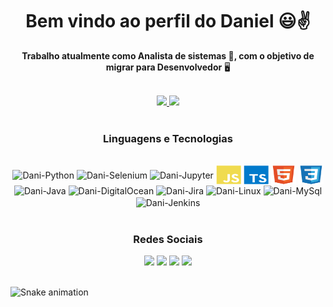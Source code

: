 <h1 align="center" ><b>Bem vindo ao perfil do Daniel</b> 😃✌️</h1>


<p align="center"><b>Trabalho atualmente como Analista de sistemas 🧐, com o objetivo de migrar para Desenvolvedor</b> 🖥️</p>


</br>


<div align="center">
        <a href="https://github.com/Daniel-Silva97">
        <img height="180em" src="https://github-readme-stats.vercel.app/api?username=Daniel-Silva97&show_icons=true&theme=react&include_all_commits=true&count_private=true"/>
        <img height="180em" src="https://github-readme-stats.vercel.app/api/top-langs/?username=Daniel-Silva97&layout=compact&langs_count=7&theme=react"></a>
</div>


</br>


<h3 align="center"><b>Linguagens e Tecnologias</b></h3>

<div style="display: inline_block" align="center"><br>
        <img align="center" title="Python" alt="Dani-Python" height="30" width="40" src="https://user-images.githubusercontent.com/83096774/160290317-84bf5f44-09ab-4ade-a62b-98cfd921c57c.svg">
        <img align="center" title="Selenium" alt="Dani-Selenium" height="30" width="40" src="https://user-images.githubusercontent.com/83096774/160290148-870ab7ea-be71-4ab4-8c81-797d7d0b31e8.svg">
        <img align="center" title="Jupyter" alt="Dani-Jupyter" height="30" width="40" src="https://user-images.githubusercontent.com/83096774/160288042-63fef620-419a-49a9-8358-1a5f5f0e1289.svg">
        <img align="center" title="JavaScript" alt="Dani-Js" height="30" width="40" src="https://raw.githubusercontent.com/devicons/devicon/master/icons/javascript/javascript-plain.svg">
        <img align="center" title="TypeScript" alt=Dani-TypeScript" height="30" width="40" src="https://raw.githubusercontent.com/devicons/devicon/master/icons/typescript/typescript-plain.svg">
        <img align="center" title="HTML" alt="Dani-HTML" height="30" width="40" src="https://raw.githubusercontent.com/devicons/devicon/master/icons/html5/html5-original.svg">
        <img align="center" title="CSS" alt="Dani-CSS" height="30" width="40" src="https://raw.githubusercontent.com/devicons/devicon/master/icons/css3/css3-original.svg">
        <img align="center" title="Java" alt="Dani-Java" height="30" width="40" src="https://user-images.githubusercontent.com/83096774/160287932-05167deb-93cc-42dc-9515-3373c6f21358.svg">
        <img align="center" title="Digital Ocean" alt="Dani-DigitalOcean" height="30" width="40" src="https://user-images.githubusercontent.com/83096774/160290582-00fc6fac-be6c-4220-97df-480cf7c698d0.svg">
        <img align="center" title="Jira" alt="Dani-Jira" height="30" width="40" src="https://user-images.githubusercontent.com/83096774/160290624-aef51350-f4c0-428a-a026-b0683526afcb.svg">
        <img align="center" title="Linux" alt="Dani-Linux" height="30" width="40" src="https://user-images.githubusercontent.com/83096774/160290053-b5240661-36f8-47ba-84c1-95956d91124d.svg">
        <img align="center" title="MySQL" alt="Dani-MySql" height="30" width="40" src="https://user-images.githubusercontent.com/83096774/160290652-647b4424-e4a8-404a-bde3-d945edb6a79c.svg">
        <img align="center" title="Jenkins" alt="Dani-Jenkins" height="30" width="40" src="https://user-images.githubusercontent.com/83096774/160290804-5d2bc719-b085-4208-a369-94b5a4d18ae1.svg">             
</div>


</br>


<h3 align="center"><b>Redes Sociais</b></h3>
<div align="center">
        <a href="https://wa.me/5511963826283" target="_blank"><img src="https://img.shields.io/badge/WhatsApp-25D366?style=for-the-badge&logo=whatsapp&logoColor=white"></a>           
        <a href = "mailto:danielsp699@gmail.com"><img src="https://img.shields.io/badge/Gmail-D14836?style=for-the-badge&logo=gmail&logoColor=white" target="_blank"></a>
        <a href="https://www.linkedin.com/in/danielspedro/" {target="_blank"}><img src="https://img.shields.io/badge/-LinkedIn-%230077B5?style=for-the-badge&logo=linkedin&logoColor=white"></a> 
        <a href="https://github.com/Daniel-Silva97" target="_blank"><img src="https://img.shields.io/badge/GitHub-100000?style=for-the-badge&logo=github&logoColor=white"></a> 
</div>


</br>

![Snake animation](https://github.com/Daniel-Silva97/Daniel-Silva97/blob/output/github-contribution-grid-snake.svg)





